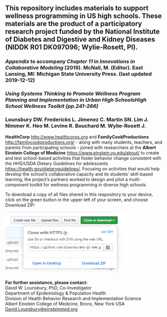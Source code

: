 ## This repository includes materials to support wellness programming in US high schools. These materials are the product of a participatory research project funded by the National Institute of Diabetes and Digestive and Kidney Diseases  (NIDDK R01 DK097096; Wylie-Rosett, PI). 
### <i>Appendix</i> to accompany <i>Chapter 11</i> in <i>Innovations in Collaborative Modeling</i> (2019). McNall, M. (Editor). East Lansing, MI: Michigan State University Press. (last updated 2019-12-12)
### <i>Using Systems Thinking to Promote Wellness Program Planning and Implementation in Urban High SchoolsHigh School Wellness Toolkit (pp.241-266)</i>
### <b>Lounsbury DW. Fredericks L. Jimenez C. Martin SN. Lim J. Nimmer K. Heo M. Levine R. Bouchard M. Wylie-Rosett J. </b>

<b>HealthCorp</b> http://www.healthcorps.org and <b>FamilyCookProductions</b> http://familycookproductions.org/ - along with many students, teachers, and parents from participating schools - joined with researchers at the <b>Albert Einstein College of Medicine</b> https://www.einstein.yu.edu/about/ to create and test school-based activities that foster behavior change consistent with the HHS/USDA Dietary Guidelines for adolescents https://health.gov/dietaryguidelines/. Focusing on activities that would help develop the school’s collaborative capacity and its students’ skill-based learning, the project’s partners worked to design and pilot a multi-component toolkit for wellness programming in diverse high schools.

To download a copy of all files shared in this respository to your device, click on the green button in the upper left of your screen, and choose Download ZIP:<br>

<img src = "https://github.com/dlounsbu/HS_wellness_toolkit/blob/master/dl.PNG"
     height = "200" width = "400">  <br>

<b>For further assistance, please contact:</b><br>
David W. Lounsbury, PhD, Co-Investigator<br>
Department of Epidemiology & Population Health<br>
Division of Health Behavior Research and Implementation Science<br>
Albert Einstein College of Medicine, Bronx, New York USA<br>
David.Lounsbury@einsteinmed.org <br>
